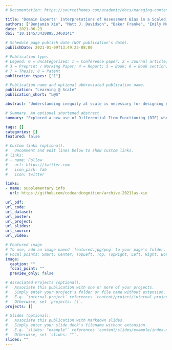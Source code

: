 ```yaml
---
# Documentation: https://sourcethemes.com/academic/docs/managing-content/

title: "Domain Experts' Interpretations of Assessment Bias in a Scaled, Online Computer Science Curriculum"
authors: ["Benjamin Xie", "Matt J. Davidson", "Baker Franke", "Emily McLeod", "Min Li", "Amy J Ko"]
date: 2021-06-23
doi: "10.1145/3430895.3460141"

# Schedule page publish date (NOT publication's date).
publishDate: 2021-01-09T13:49:23-08:00

# Publication type.
# Legend: 0 = Uncategorized; 1 = Conference paper; 2 = Journal article;
# 3 = Preprint / Working Paper; 4 = Report; 5 = Book; 6 = Book section;
# 7 = Thesis; 8 = Patent
publication_types: ["1"]

# Publication name and optional abbreviated publication name.
publication: "Learning @ Scale"
publication_short: "L@S"

abstract: "Understanding inequity at scale is necessary for designing equitable online learning experiences, but also difficult. Statistical techniques like differential item functioning (DIF) can help identify whether items/questions in an assessment exhibit potential bias by disadvantaging certain groups (e.g. whether item disadvantages woman vs man of equivalent knowledge). While testing companies typically use DIF to identify items to remove, we explored how domain-experts such as curriculum designers could use DIF to better understand how to design instructional materials to better serve students from diverse groups. Using Code.org's online Computer Science Discoveries (CSD) curriculum, we analyzed 139,097 responses from 19,617 students to identify DIF by gender and race in assessment items (e.g. multiple choice questions). Of the 17 items, we identified six that disadvantaged students who reported as female when compared to students who reported as non-binary or male. We also identified that most (13) items disadvantaged AHNP (African/Black, Hispanic/Latinx, Native American/Alaskan Native, Pacific Islander) students compared to WA (white, Asian) students. We then conducted a workshop and interviews with seven curriculum designers and found that they interpreted item bias relative to an intersection of item features and student identity, the broader curriculum, and differing uses for assessments. We interpreted these findings in the broader context of using data on assessment bias to inform domain-experts' efforts to design more equitable learning experiences."

# Summary. An optional shortened abstract.
summary: "Explored a new use of Differential Item Functioning (DIF) where domain experts (Code.org curriculum designers) interpreted data on potential test bias by gender and race."

tags: []
categories: []
featured: false

# Custom links (optional).
#   Uncomment and edit lines below to show custom links.
# links:
# - name: Follow
#   url: https://twitter.com
#   icon_pack: fab
#   icon: twitter

links:
- name: supplementary info
  url: https://github.com/codeandcognition/archive-2021las-xie

url_pdf:
url_code:
url_dataset:
url_poster:
url_project:
url_slides:
url_source:
url_video:

# Featured image
# To use, add an image named `featured.jpg/png` to your page's folder. 
# Focal points: Smart, Center, TopLeft, Top, TopRight, Left, Right, BottomLeft, Bottom, BottomRight.
image:
  caption: ""
  focal_point: ""
  preview_only: false

# Associated Projects (optional).
#   Associate this publication with one or more of your projects.
#   Simply enter your project's folder or file name without extension.
#   E.g. `internal-project` references `content/project/internal-project/index.md`.
#   Otherwise, set `projects: []`.
projects: []

# Slides (optional).
#   Associate this publication with Markdown slides.
#   Simply enter your slide deck's filename without extension.
#   E.g. `slides: "example"` references `content/slides/example/index.md`.
#   Otherwise, set `slides: ""`.
slides: ""
---
```

